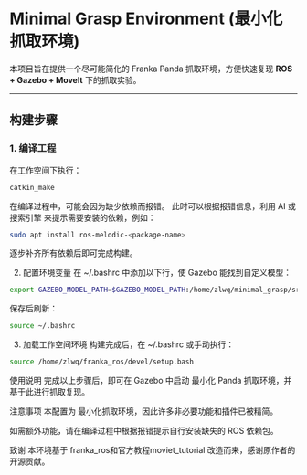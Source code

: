 # Minimal Grasp Environment (最小化抓取环境)

本项目旨在提供一个尽可能简化的 Franka Panda 抓取环境，方便快速复现 **ROS + Gazebo + MoveIt** 下的抓取实验。

---

## 构建步骤

### 1. 编译工程
在工作空间下执行：
```bash
catkin_make
```
在编译过程中，可能会因为缺少依赖而报错。
此时可以根据报错信息，利用 AI 或搜索引擎 来提示需要安装的依赖，例如：
```bash
sudo apt install ros-melodic-<package-name>
```
逐步补齐所有依赖后即可完成构建。

2. 配置环境变量
在 ~/.bashrc 中添加以下行，使 Gazebo 能找到自定义模型：

```bash
export GAZEBO_MODEL_PATH=$GAZEBO_MODEL_PATH:/home/zlwq/minimal_grasp/src/panda_demo/urdf
```
保存后刷新：

```bash
source ~/.bashrc
```
3. 加载工作空间环境
构建完成后，在 ~/.bashrc 或手动执行：

```bash
source /home/zlwq/franka_ros/devel/setup.bash
```
使用说明
完成以上步骤后，即可在 Gazebo 中启动 最小化 Panda 抓取环境，并基于此进行抓取复现。

注意事项
本配置为 最小化抓取环境，因此许多非必要功能和插件已被精简。

如需额外功能，请在编译过程中根据报错提示自行安装缺失的 ROS 依赖包。

致谢
本环境基于 franka_ros和官方教程moviet_tutorial 改造而来，感谢原作者的开源贡献。
